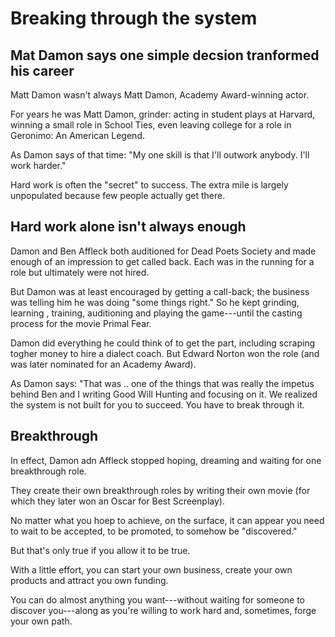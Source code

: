 # Breaking through the system

## Mat Damon says one simple decsion tranformed his career

Matt Damon wasn't always Matt Damon, Academy Award-winning actor.


For years he was Matt Damon, grinder: acting in student plays at Harvard, winning a small role in School Ties, even leaving college for a role in Geronimo: An American Legend.

As Damon says of that time: "My one skill is that I'll outwork anybody. I'll work harder."

Hard work is often the "secret" to success. The extra mile is largely unpopulated because few people actually get there.

## Hard work alone isn't always enough

Damon and Ben Affleck both auditioned for Dead Poets Society and made enough of an impression to get called back. Each was in the running for a role but ultimately were not hired.

But Damon was at least encouraged by getting a call-back; the business was telling him he was doing "some things right." So he kept grinding, learning , training, auditioning and playing the game---until the casting process for the movie Primal Fear.

Damon did everything he could think of to get the part, including scraping togher money to hire a dialect coach. But Edward Norton won the role (and was later nominated for an Academy Award).

As Damon says: "That was .. one of the things that was really the impetus behind Ben and I writing  Good Will Hunting and focusing on it. We realized the system is not built for you to succeed. You have to break through it.

## Breakthrough

In effect, Damon adn Affleck stopped hoping, dreaming and waiting for one breakthrough role.

They create their own breakthrough roles by writing their own movie (for which they later won an Oscar for Best Screenplay).

No matter what you hoep to achieve, on the surface, it can appear you need to wait to be accepted, to be promoted, to somehow be "discovered."

But that's only true if you allow it to be true.

With a little effort, you can start your own business, create your own products and attract you own funding.

You can do almost anything you want---without waiting for someone to discover you---along as you're willing to work hard and, sometimes, forge your own path.
